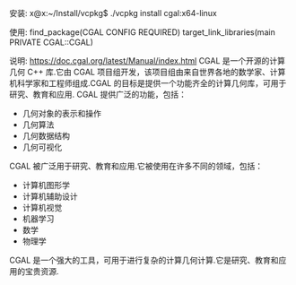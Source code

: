 安装:
x@x:~/Install/vcpkg$ ./vcpkg  install cgal:x64-linux

使用:
find_package(CGAL CONFIG REQUIRED)
target_link_libraries(main PRIVATE CGAL::CGAL)

说明:
https://doc.cgal.org/latest/Manual/index.html
CGAL 是一个开源的计算几何 C++ 库.它由 CGAL 项目组开发，该项目组由来自世界各地的数学家、计算机科学家和工程师组成.CGAL 的目标是提供一个功能齐全的计算几何库，可用于研究、教育和应用.
CGAL 提供广泛的功能，包括：

* 几何对象的表示和操作
* 几何算法
* 几何数据结构
* 几何可视化

CGAL 被广泛用于研究、教育和应用.它被使用在许多不同的领域，包括：

* 计算机图形学
* 计算机辅助设计
* 计算机视觉
* 机器学习
* 数学
* 物理学

CGAL 是一个强大的工具，可用于进行复杂的计算几何计算.它是研究、教育和应用的宝贵资源.

